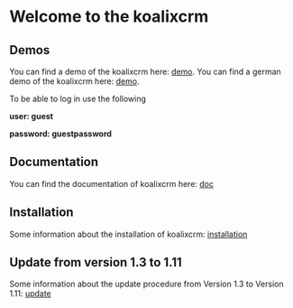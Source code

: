 # Welcome to the koalixcrm 

## Demos
You can find a demo of the koalixcrm here: [demo](http://demokoalixcrm.koalix.org/admin/).
You can find a german demo of the koalixcrm here: [demo](http://germandemokoalixcrm.koalix.org/admin/).

To be able to log in use the following

  **user: guest**

  **password: guestpassword**
  
## Documentation
You can find the documentation of koalixcrm here: [doc](http://readthedocs.org/docs/koalixcrm/en/master/)

## Installation
Some information about the installation of koalixcrm: [installation](https://github.com/scaphilo/koalixcrm/wiki/Installation)

## Update from version 1.3 to 1.11
Some information about the update procedure from Version 1.3 to Version 1.11: [update](https://github.com/scaphilo/koalixcrm/wiki/Update)
